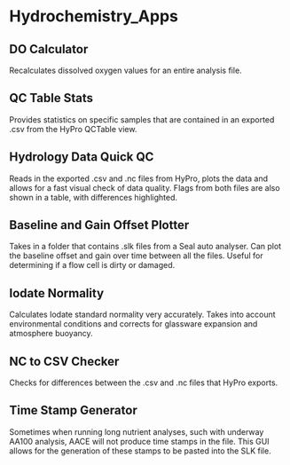 # Hydrochemistry_Apps

## DO Calculator
Recalculates dissolved oxygen values for an entire analysis file.


## QC Table Stats
Provides statistics on specific samples that are contained in an exported .csv from the HyPro QCTable view.

## Hydrology Data Quick QC 
Reads in the exported .csv and .nc files from HyPro, plots the data and allows for a fast visual check of data quality. Flags from both files are also shown in a table, with differences highlighted.

## Baseline and Gain Offset Plotter
Takes in a folder that contains .slk files from a Seal auto analyser. Can plot the baseline offset and gain over time between all the files. Useful for determining if a flow cell is dirty or damaged.

## Iodate Normality
Calculates Iodate standard normality very accurately. Takes into account environmental conditions and corrects for glassware expansion and atmosphere buoyancy. 

## NC to CSV Checker
Checks for differences between the .csv and .nc files that HyPro exports. 

## Time Stamp Generator
Sometimes when running long nutrient analyses, such with underway AA100 analysis, AACE will not produce time stamps in the file. This GUI allows for the generation of these stamps to be pasted into the SLK file.
